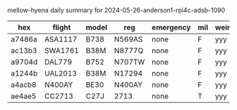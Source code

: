 mellow-hyena daily summary for 2024-05-26-anderson1-rpi4c-adsb-1090

|hex|flight|model|reg|emergency|mil|weirdo|
|--|--|--|--|--|--|--|
|a7486a|ASA1117|B738|N569AS|none|F|yyy|
|ac13b3|SWA1761|B38M|N8777Q|none|F|yyy|
|a9704d|DAL779|B752|N707TW|none|F|yyy|
|a1244b|UAL2013|B38M|N17294|none|F|yyy|
|a4acb8|N400AY|BE30|N400AY|none|F|yyy|
|ae4ae5|CC2713|C27J|2713|none|T|yyy|
